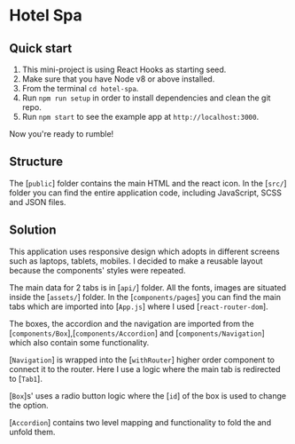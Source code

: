 # Hotel Spa 

## Quick start

1.  This mini-project is using React Hooks as starting seed.
2.  Make sure that you have Node v8 or above installed.
3.  From the terminal `cd hotel-spa`.
3.  Run `npm run setup` in order to install dependencies and clean the git repo.
4.  Run `npm start` to see the example app at `http://localhost:3000`.

Now you're ready to rumble!

## Structure

The [`public`] folder contains the main HTML and the react icon.
In the [`src/`] folder you can find the entire application code, including JavaScript,
SCSS and JSON files.

## Solution

This application uses responsive design which adopts in different screens such as laptops, tablets, mobiles.
I decided to make a reusable layout because the components' styles were repeated. 

The main data for 2 tabs is in [`api/`] folder. All the fonts, images are situated inside the [`assets/`] folder.
In the [`components/pages`] you can find the main tabs which are imported into [`App.js`] where I used [`react-router-dom`].

The boxes, the accordion and the navigation are imported from the [`components/Box`],[`components/Accordion`] and [`components/Navigation`] which also contain some functionality.

[`Navigation`] is wrapped into the [`withRouter`] higher order component to connect it to the router. Here I use a logic where the main tab is redirected to [`Tab1`].

[`Box`]s' uses a radio button logic where the [`id`] of the box is used to change the option.

[`Accordion`] contains two level mapping and functionality to fold the and unfold them.



